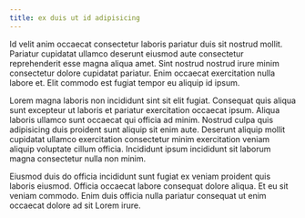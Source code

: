 ```yaml
---
title: ex duis ut id adipisicing
---
```


Id velit anim occaecat consectetur laboris pariatur duis sit nostrud mollit. Pariatur cupidatat ullamco deserunt eiusmod aute consectetur reprehenderit esse magna aliqua amet. Sint nostrud nostrud irure minim consectetur dolore cupidatat pariatur. Enim occaecat exercitation nulla labore et. Elit commodo est fugiat tempor eu aliquip id ipsum.

Lorem magna laboris non incididunt sint sit elit fugiat. Consequat quis aliqua sunt excepteur ut laboris et pariatur exercitation occaecat ipsum. Aliqua laboris ullamco sunt occaecat qui officia ad minim. Nostrud culpa quis adipisicing duis proident sunt aliquip sit enim aute. Deserunt aliquip mollit cupidatat ullamco exercitation consectetur minim exercitation veniam aliquip voluptate cillum officia. Incididunt ipsum incididunt sit laborum magna consectetur nulla non minim.

Eiusmod duis do officia incididunt sunt fugiat ex veniam proident quis laboris eiusmod. Officia occaecat labore consequat dolore aliqua. Et eu sit veniam commodo. Enim duis officia nulla pariatur consequat ut enim occaecat dolore ad sit Lorem irure.